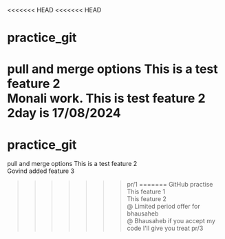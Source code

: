 <<<<<<< HEAD
<<<<<<< HEAD
# practice_git <BR>
 pull and merge options This is a test feature 2<br>
 Monali work. This is test feature 2 <BR>
 2day is 17/08/2024 <BR>
=======
# practice_git
 pull and merge options
This is a test feature 2<br>
Govind added feature 3<br>
>>>>>>> pr/1
=======
GitHub practise <br>
This feature 1 <br>
This feature 2 <br>
@ Limited period offer for bhausaheb <br>
@ Bhausaheb if you accept my code I'll give you treat
>>>>>>> pr/3
